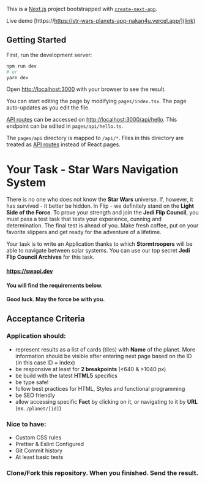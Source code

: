 This is a [Next.js](https://nextjs.org/) project bootstrapped with [`create-next-app`](https://github.com/vercel/next.js/tree/canary/packages/create-next-app).

Live demo [https://https://str-wars-planets-app-nakan4u.vercel.app/](link)

## Getting Started

First, run the development server:

```bash
npm run dev
# or
yarn dev
```

Open [http://localhost:3000](http://localhost:3000) with your browser to see the result.

You can start editing the page by modifying `pages/index.tsx`. The page auto-updates as you edit the file.

[API routes](https://nextjs.org/docs/api-routes/introduction) can be accessed on [http://localhost:3000/api/hello](http://localhost:3000/api/hello). This endpoint can be edited in `pages/api/hello.ts`.

The `pages/api` directory is mapped to `/api/*`. Files in this directory are treated as [API routes](https://nextjs.org/docs/api-routes/introduction) instead of React pages.

# Your Task - Star Wars Navigation System

There is no one who does not know the **Star Wars** universe. If, however, it has survived - it better be hidden. In Flip - we definitely stand on the **Light Side of the Force**.
To prove your strength and join the **Jedi Flip Council**, you must pass a test task that tests your experience, cunning and determination.
The final test is ahead of you. Make fresh coffee, put on your favorite slippers and get ready for the adventure of a lifetime.

Your task is to write an Application thanks to which **Stormtroopers** will be able to navigate between solar systems.
You can use our top secret **Jedi Flip Council Archives** for this task.

#### https://swapi.dev

#### You will find the requirements below.

#### Good luck. May the force be with you.

## Acceptance Criteria

### Application should:

- represent results as a list of cards (tiles) with **Name** of the planet. More information should be visible after entering next page based on the ID (in this case ID = index)
- be responsive at least for **2 breakpoints** (<640 & >1040 px)
- be build with the latest **HTML5** specifics
- be type safe!
- follow best practices for HTML, Styles and functional programming
- be SEO friendly
- allow accessing specific **Fact** by clicking on it, or navigating to it by **URL** (ex. `/planet/[id]`)

### Nice to have:

- Custom CSS rules
- Prettier & Eslint Configured
- Git Commit history
- At least basic tests

### Clone/Fork this repository. When you finished. Send the result.
